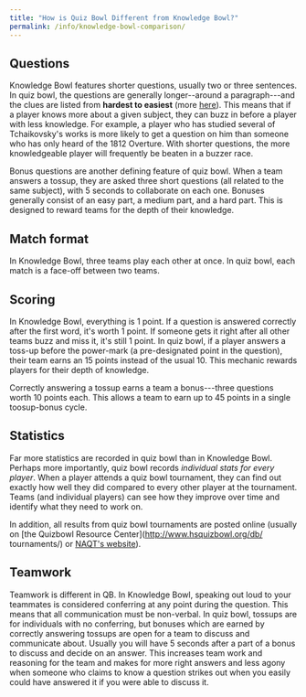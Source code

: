 ```yaml
---
title: "How is Quiz Bowl Different from Knowledge Bowl?"
permalink: /info/knowledge-bowl-comparison/
---
```


## Questions

Knowledge Bowl features shorter questions, usually two or three sentences. In
quiz bowl, the questions are generally longer--around a paragraph---and the
clues are listed from **hardest to easiest** (more [here](/info/pyramidal)).
This means that if a player knows more about a given subject, they can buzz in
before a player with less knowledge. For example, a player who has studied
several of Tchaikovsky's works is more likely to get a question on him than
someone who has only heard of the 1812 Overture. With shorter questions, the
more knowledgeable player will frequently be beaten in a buzzer race.

Bonus questions are another defining feature of quiz bowl. When a team answers a
tossup, they are asked three short questions (all related to the same subject),
with 5 seconds to collaborate on each one. Bonuses generally consist of an easy
part, a medium part, and a hard part. This is designed to reward teams for the
depth of their knowledge.

## Match format

In Knowledge Bowl, three teams play each other at once. In quiz bowl, each match
is a face-off between two teams.

## Scoring

In Knowledge Bowl, everything is 1 point. If a question is answered correctly
after the first word, it's worth 1 point. If someone gets it right after all
other teams buzz and miss it, it's still 1 point. In quiz bowl, if a player
answers a toss-up before the power-mark (a pre-designated point in the
question), their team earns an 15 points instead of the usual 10. This mechanic
rewards players for their depth of knowledge.

Correctly answering a tossup earns a team a bonus---three questions worth 10
points each. This allows a team to earn up to 45 points in a single toosup-bonus
cycle.

## Statistics

Far more statistics are recorded in quiz bowl than in Knowledge Bowl. Perhaps
more importantly, quiz bowl records *individual stats for every player*. When a
player attends a quiz bowl tournament, they can find out exactly how well they
did compared to every other player at the tournament. Teams (and individual
players) can see how they improve over time and identify what they need to work
on.

In addition, all results from quiz bowl tournaments are posted online (usually
on [the Quizbowl Resource Center](http://www.hsquizbowl.org/db/ tournaments/) or
[NAQT's website](https://www.naqt.com/stats/results.jsp)).

## Teamwork

Teamwork is different in QB. In Knowledge Bowl, speaking out loud to your
teammates is considered conferring at any point during the question. This means
that all communication must be non-verbal. In quiz bowl, tossups are for
individuals with no conferring, but bonuses which are earned by correctly
answering tossups are open for a team to discuss and communicate about. Usually
you will have 5 seconds after a part of a bonus to discuss and decide on an
answer. This increases team work and reasoning for the team and makes for more
right answers and less agony when someone who claims to know a question strikes
out when you easily could have answered it if you were able to discuss it.
